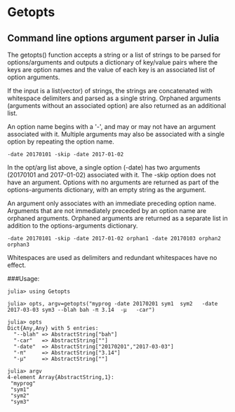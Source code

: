 # Getopts
## Command line options argument parser in Julia

The getopts() function accepts a string or a list of strings to be parsed for options/arguments and outputs a dictionary
of key/value pairs where the keys are option names and the value of each key is an associated list of option arguments.

If the input is a list(vector) of strings, the strings are concatenated with whitespace delimiters and parsed as a single string. 
Orphaned arguments (arguments without an associated option) are also returned as an additional list.

An option name begins with a '-', and may or may not have an argument associated with it. Multiple arguments may
also be associated with a single option by repeating the option name.
```
-date 20170101 -skip -date 2017-01-02
```
In the opt/arg list above, a single option (-date) has two arguments (20170101 and 2017-01-02) associated with it.
The -skip option does not have an argument. Options with no arguments are returned as part of the options-arguments 
dictionary, with an empty string as the argument.

An argument only associates with an immediate preceding option name. Arguments that are not immediately preceded
by an option name are orphaned arguments. Orphaned arguments are returned as a separate list in addition to the 
options-arguments dictionary. 
```
-date 20170101 -skip -date 2017-01-02 orphan1 -date 20170103 orphan2 orphan3
```
Whitespaces are used as delimiters and redundant whitespaces have no effect.

###Usage:

```
julia> using Getopts

julia> opts, argv=getopts("myprog -date 20170201 sym1  sym2   -date 2017-03-03 sym3 --blah bah -π 3.14  -μ   -car")

julia> opts
Dict{Any,Any} with 5 entries:
  "--blah" => AbstractString["bah"]
  "-car"   => AbstractString[""]
  "-date"  => AbstractString["20170201","2017-03-03"]
  "-π"     => AbstractString["3.14"]
  "-μ"     => AbstractString[""]

julia> argv
4-element Array{AbstractString,1}:
 "myprog"
 "sym1"
 "sym2"
 "sym3"
 ```

